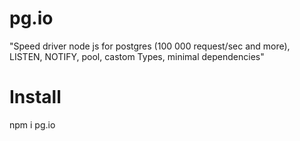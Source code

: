# pg.io
"Speed driver node js for postgres (100 000 request/sec and more), LISTEN, NOTIFY, pool, castom Types, minimal dependencies"

# Install

npm i pg.io
